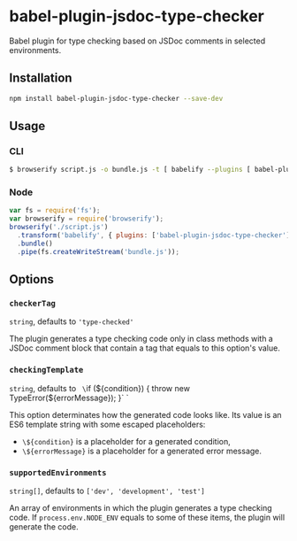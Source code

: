 # babel-plugin-jsdoc-type-checker
Babel plugin for type checking based on JSDoc comments in selected environments.

## Installation
```sh
npm install babel-plugin-jsdoc-type-checker --save-dev
```

## Usage

### CLI

```sh
$ browserify script.js -o bundle.js -t [ babelify --plugins [ babel-plugin-jsdoc-type-checker ] ]
```

### Node

```javascript
var fs = require('fs');
var browserify = require('browserify');
browserify('./script.js')
  .transform('babelify', { plugins: ['babel-plugin-jsdoc-type-checker'] })
  .bundle()
  .pipe(fs.createWriteStream('bundle.js'));
```

## Options

### `checkerTag`

`string`, defaults to `'type-checked'`

The plugin generates a type checking code only in class methods with a JSDoc
comment block that contain a tag that equals to this option's value. 

### `checkingTemplate`

`string`, defaults to
`
\`if (\${condition}) {
	throw new TypeError(\${errorMessage});
}\` `

This option determinates how the generated code looks like. Its value is an ES6 template string with some escaped placeholders:
- `\${condition}` is a placeholder for a generated condition,
- `\${errorMessage}` is a placeholder for a generated error message.

### `supportedEnvironments`

`string[]`, defaults to `['dev', 'development', 'test']`

An array of environments in which the plugin generates a type checking code. If `process.env.NODE_ENV` equals to some of these items, the plugin will generate the code.
